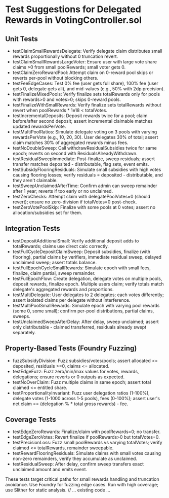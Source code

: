 # Test Suggestions for Delegated Rewards in VotingController.sol

## Unit Tests
- testClaimSmallRewardsDelegate: Verify delegate claim distributes small rewards proportionally without 0 truncation revert.
- testClaimSmallRewardsLargeVoter: Ensure user with large vote share claims >0 from small poolRewards; small voter gets 0.
- testClaimZeroRewardPool: Attempt claim on 0-reward pool skips or reverts per-pool without blocking others.
- testFeeEdgeCases: Test 0% fee (user gets full share), 100% fee (user gets 0, delegate gets all), and mid-values (e.g., 50% with 2dp precision).
- testFinalizeMixedPools: Verify finalize sets totalRewards only for pools with rewards>0 and votes>0; skips 0-reward pools.
- testFinalizeWithSmallRewards: Verify finalize sets totalRewards without revert when poolRewards * 1e18 < totalVotes.
- testIncrementalDeposits: Deposit rewards twice for a pool; claim before/after second deposit; assert incremental claimable matches updated rewardsPerVote.
- testMultiPoolRatios: Simulate delegate voting on 3 pools with varying rewardsPerVote (e.g., 10, 20, 30). User delegates 30% of total; assert claim matches 30% of aggregated rewards minus fees.
- testNoDoubleSweep: Call withdrawResidualSubsidies twice for same epoch; reverts on second with ResidualsAlreadyWithdrawn.
- testResidualSweepImmediate: Post-finalize, sweep residuals; assert transfer matches deposited - distributable, flag sets, event emits.
- testSubsidyFlooringResiduals: Simulate small subsidies with high votes causing flooring losses; verify residuals = deposited - distributable, and they aren't claimable.
- testSweepUnclaimedAfterTime: Confirm admin can sweep remainder after 1 year; reverts if too early or no unclaimed.
- testZeroChecks: Attempt claim with delegatePoolVotes=0 (should revert); ensure no zero-division if totalVotes=0 post-check.
- testZeroVotePoolSkip: Finalize with some pools at 0 votes; assert no allocation/subsidies set for them.

## Integration Tests
- testDepositAdditionalSmall: Verify additional deposit adds to totalRewards; claims use direct calc correctly.
- testFullCycleDepositClaimSweep: Deposit subsidies, finalize (with flooring), partial claims by verifiers, immediate residual sweep, delayed unclaimed sweep; assert totals balance.
- testFullEpochCycleSmallRewards: Simulate epoch with small fees, finalize, claim partial, sweep remainder.
- testFullEpochFlow: Create delegation, delegate votes on multiple pools, deposit rewards, finalize epoch. Multiple users claim; verify totals match delegate's aggregated rewards and proportions.
- testMultiDelegate: User delegates to 2 delegates; each votes differently; assert isolated claims per delegate without interference.
- testMultiPoolSmallRewards: Simulate epoch with varying pool rewards (some 0, some small); confirm per-pool distributions, partial claims, sweeps.
- testUnclaimedSweepAfterDelay: After delay, sweep unclaimed; assert only distributable - claimed transferred, residuals already swept separately.

## Property-Based Tests (Foundry Fuzzing)
- fuzzSubsidyDivision: Fuzz subsidies/votes/pools; assert allocated <= deposited, residuals >=0, claims <= allocated.
- testEdgeFuzz: Fuzz zero/min/max values for votes, rewards, delegations; ensure reverts or 0 outputs as expected.
- testNoOverClaim: Fuzz multiple claims in same epoch; assert total claimed <= entitled share.
- testProportionalityInvariant: Fuzz user delegation ratios (1-100%), delegate votes (1-1000 across 1-5 pools), fees (0-100%); assert user's net claim == (delegation % * total gross rewards) - fee.

## Coverage Tests
- testEdgeZeroRewards: Finalize/claim with poolRewards=0; no transfer.
- testEdgeZeroVotes: Revert finalize if poolRewards>0 but totalVotes=0.
- testPrecisionLoss: Fuzz small poolRewards vs varying totalVotes; verify claimed <= totalRewards, remainder sweepable.
- testRewardFlooringResiduals: Simulate claims with small votes causing non-zero remainders, verify they accumulate as unclaimed.
- testResidualSweep: After delay, confirm sweep transfers exact unclaimed amount and emits event.

These tests target critical paths for small rewards handling and truncation avoidance. Use Foundry for fuzzing edge cases.
Run with high coverage; use Slither for static analysis.
// ... existing code ...